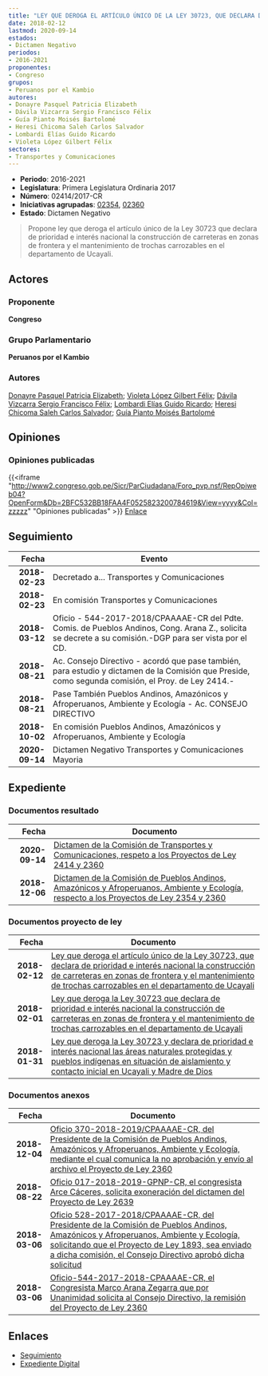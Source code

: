```yaml
---
title: "LEY QUE DEROGA EL ARTÍCULO ÚNICO DE LA LEY 30723, QUE DECLARA DE PRIORIDAD E INTERÉS NACIONAL LA CONSTRUCCIÓN DE CARRETERAS EN ZONAS DE FRONTERA Y EL MANTENIMIENTO DE TROCHAS CARROZABLES EN EL DEPARTAMENTO DE UCAYALI"
date: 2018-02-12
lastmod: 2020-09-14
estados:
- Dictamen Negativo
periodos:
- 2016-2021
proponentes:
- Congreso
grupos:
- Peruanos por el Kambio
autores:
- Donayre Pasquel Patricia Elizabeth
- Dávila Vizcarra Sergio Francisco Félix
- Guía Pianto Moisés Bartolomé
- Heresi Chicoma Saleh Carlos Salvador
- Lombardi Elías Guido Ricardo
- Violeta López Gilbert Félix
sectores:
- Transportes y Comunicaciones
---
```

- **Periodo**: 2016-2021
- **Legislatura**: Primera Legislatura Ordinaria 2017
- **Número**: 02414/2017-CR
- **Iniciativas agrupadas**: [02354](../../02300/02354), [02360](../../02300/02360)
- **Estado**: Dictamen Negativo

> Propone ley que deroga el artículo único de la Ley 30723 que declara de prioridad e interés nacional la construcción de carreteras en zonas de frontera y el mantenimiento de trochas carrozables en el departamento de Ucayali.


## Actores

### Proponente

**Congreso**

### Grupo Parlamentario

**Peruanos por el Kambio**

### Autores

[Donayre Pasquel Patricia Elizabeth](mailto:mailto:pdonayre@congreso.gob.pe); [Violeta López Gilbert Félix](mailto:mailto:gvioleta@congreso.gob.pe); [Dávila Vizcarra Sergio Francisco Félix](mailto:mailto:sdavila@congreso.gob.pe); [Lombardi Elías Guido Ricardo](mailto:mailto:glombardi@congreso.gob.pe); [Heresi Chicoma Saleh Carlos Salvador](mailto:mailto:sheresi@congreso.gob.pe); [Guía Pianto Moisés Bartolomé](mailto:mailto:mguia@congreso.gob.pe)

## Opiniones

### Opiniones publicadas

{{<iframe "http://www2.congreso.gob.pe/Sicr/ParCiudadana/Foro_pvp.nsf/RepOpiweb04?OpenForm&Db=2BFC532BB18FAA4F0525823200784619&View=yyyy&Col=zzzzz" "Opiniones publicadas" >}}
[Enlace](http://www2.congreso.gob.pe/Sicr/ParCiudadana/Foro_pvp.nsf/RepOpiweb04?OpenForm&Db=2BFC532BB18FAA4F0525823200784619&View=yyyy&Col=zzzzz)


## Seguimiento

| Fecha | Evento |
|------:|--------|
| **2018-02-23** | Decretado a... Transportes y Comunicaciones |
| **2018-02-23** | En comisión Transportes y Comunicaciones |
| **2018-03-12** | Oficio - 544-2017-2018/CPAAAAE-CR del Pdte. Comis. de Pueblos Andinos, Cong. Arana Z., solicita se decrete a su comisión.-DGP para ser vista por el CD. |
| **2018-08-21** | Ac. Consejo Directivo - acordó que pase también, para estudio y dictamen de la Comisión que Preside, como segunda comisión, el Proy. de Ley 2414.- |
| **2018-08-21** | Pase También Pueblos Andinos, Amazónicos y Afroperuanos, Ambiente y Ecología - Ac. CONSEJO DIRECTIVO |
| **2018-10-02** | En comisión Pueblos Andinos, Amazónicos y Afroperuanos, Ambiente y Ecología |
| **2020-09-14** | Dictamen Negativo Transportes y Comunicaciones Mayoria |

## Expediente

### Documentos resultado

| Fecha | Documento |
|------:|-----------|
| **2020-09-14** | [Dictamen de la Comisión de Transportes y Comunicaciones, respeto a los Proyectos de Ley 2414 y 2360](http://www.leyes.congreso.gob.pe/Documentos/2016_2021/Dictamenes/Proyectos_de_Ley/02414DC23MAY-20200914.pdf) |
| **2018-12-06** | [Dictamen de la Comisión de Pueblos Andinos, Amazónicos y Afroperuanos, Ambiente y Ecología, respecto a los Proyectos de Ley 2354 y 2360](http://www.leyes.congreso.gob.pe/Documentos/2016_2021/Dictamenes/Proyectos_de_Ley/02354DC19MAY20181206.pdf) |

### Documentos proyecto de ley

| Fecha | Documento |
|------:|-----------|
| **2018-02-12** | [Ley que deroga el artículo único de la Ley 30723, que declara de prioridad e interés nacional la construcción de carreteras en zonas de frontera y el mantenimiento de trochas carrozables en el departamento de Ucayali](http://www.leyes.congreso.gob.pe/Documentos/2016_2021/Proyectos_de_Ley_y_de_Resoluciones_Legislativas/PL0241120180208.pdf) |
| **2018-02-01** | [Ley que deroga la Ley 30723 que declara de prioridad e interés nacional la construcción de carreteras en zonas de frontera y el mantenimiento de trochas carrozables en el departamento de Ucayali](http://www.leyes.congreso.gob.pe/Documentos/2016_2021/Proyectos_de_Ley_y_de_Resoluciones_Legislativas/PL0236020180201.pdf) |
| **2018-01-31** | [Ley que deroga la Ley 30723 y declara de prioridad e interés nacional las áreas naturales protegidas y pueblos indígenas en situación de aislamiento y contacto inicial en Ucayali y Madre de Dios](http://www.leyes.congreso.gob.pe/Documentos/2016_2021/Proyectos_de_Ley_y_de_Resoluciones_Legislativas/PL0235420180131.pdf) |

### Documentos anexos

| Fecha | Documento |
|------:|-----------|
| **2018-12-04** | [Oficio 370-2018-2019/CPAAAAE-CR, del Presidente de la Comisión de Pueblos Andinos, Amazónicos y Afroperuanos, Ambiente y Ecología, mediante el cual comunica la no aprobación y envío al archivo el Proyecto de Ley 2360](http://www.leyes.congreso.gob.pe/Documentos/2016_2021/Oficios/Comisiones_Ordinarias/OFICIO-370-2018-2019-CPAAAAE-CR.pdf) |
| **2018-08-22** | [Oficio 017-2018-2019-GPNP-CR, el congresista Arce Cáceres, solicita exoneración del dictamen del Proyecto de Ley 2639](http://www.leyes.congreso.gob.pe/Documentos/2016_2021/Oficios/Grupos_Parlamentarios/OFICIO-017-2018-2019-GPNP-CR.PDF) |
| **2018-03-06** | [Oficio 528-2017-2018/CPAAAAE-CR, del Presidente de la Comisión de Pueblos Andinos, Amazónicos y Afroperuanos, Ambiente y Ecología, solicitando que el Proyecto de Ley 1893, sea enviado a dicha comisión, el Consejo Directivo aprobó dicha solicitud](http://www.leyes.congreso.gob.pe/Documentos/2016_2021/Oficios/Comisiones_Ordinarias/OFICIO-528-2017-2018-CPAAAAE-CR.pdf) |
| **2018-03-06** | [Oficio-544-2017-2018-CPAAAAE-CR, el Congresista Marco Arana Zegarra que por Unanimidad solicita al Consejo Directivo, la remisión del Proyecto de Ley 2360](http://www.leyes.congreso.gob.pe/Documentos/2016_2021/Oficios/Comisiones_Ordinarias/OFICIO-544-2017-2018-CPAAAAE-CR.pdf) |

## Enlaces

- [Seguimiento](http://www2.congreso.gob.pe/Sicr/TraDocEstProc/CLProLey2016.nsf/f7fff46988ca05b1052578e100829cc7/7e780b61d9ba32b305258232007957c2?OpenDocument)
- [Expediente Digital](http://www2.congreso.gob.pe/Sicr/TraDocEstProc/Expvirt_2011.nsf/visbusqptramdoc1621/02414?opendocument)

